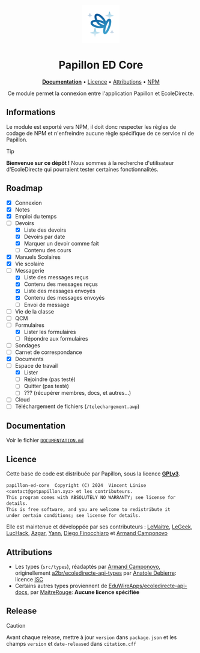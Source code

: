 <div align="center">
<br>
<br>
<img alt="Logo" src=".github/icon.png" width="100" height="100"/>

# Papillon ED Core

[**Documentation**](DOCUMENTATION.md) • [Licence](#licence) • [Attributions](#attributions) • [NPM]()

Ce module permet la connexion entre l'application Papillon et EcoleDirecte.

</div>


## Informations

Le module est exporté vers NPM, il doit donc respecter les règles de codage de NPM et n'enfreindre aucune règle spécifique de ce service ni de Papillon.

> [!TIP]
> **Bienvenue sur ce dépôt !** 
> Nous sommes à la recherche d'utilisateur d'EcoleDirecte qui pourraient tester certaines fonctionnalités.

## Roadmap
- [x] Connexion
- [x] Notes
- [x] Emploi du temps
- [ ] Devoirs
  - [x] Liste des devoirs
  - [x] Devoirs par date
  - [x] Marquer un devoir comme fait
  - [ ] Contenu des cours
- [x] Manuels Scolaires
- [x] Vie scolaire 
- [ ] Messagerie
  - [x] Liste des messages reçus
  - [x] Contenu des messages reçus
  - [x] Liste des messages envoyés
  - [x] Contenu des messages envoyés
  - [ ] Envoi de message
- [ ] Vie de la classe
- [ ] QCM
- [ ] Formulaires
  - [x] Lister les formulaires
  - [ ] Répondre aux formulaires
- [ ] Sondages
- [ ] Carnet de correspondance
- [x] Documents
- [ ] Espace de travail
  - [x] Lister 
  - [ ] Rejoindre (pas testé) 
  - [ ] Quitter (pas testé)
  - [ ] ??? (récupérer membres, docs, et autres...)
- [ ] Cloud
- [ ] Téléchargement de fichiers (`/telechargement.awp`)

## Documentation
Voir le fichier [`DOCUMENTATION.md`](DOCUMENTATION.md)

## Licence

Cette base de code est distribuée par Papillon, sous la licence [**GPLv3**](LICENSE).

```text
papillon-ed-core  Copyright (C) 2024  Vincent Linise <contact@getpapillon.xyz> et les contributeurs.
This program comes with ABSOLUTELY NO WARRANTY; see license for details.
This is free software, and you are welcome to redistribute it
under certain conditions; see license for details.
```

Elle est maintenue et développée par ses contributeurs : [LeMaitre](https://github.com/LeMaitre4523), [LeGeek](https://github.com/LeGeek01), [LucHack](https://github.com/lucas-luchack), [Azgar](https://github.com/azgaresncf), [Yann](https://github.com/yannouuuu), [Diego Finocchiaro](https://github.com/diegofino15) et  [Armand Camponovo](https://github.com/camarm-dev)

## Attributions

- Les types (`src/types`), réadaptés par [Armand Camponovo](https://github.com/camarm-dev/ecoledirecte-api-types), originellement [a2br/ecoledirecte-api-types](https://github.com/a2br/ecoledirecte-api-types) par [Anatole Debierre](https://github.com/a2br): licence [ISC](https://github.com/camarm-dev/ecoledirecte-api-types/blob/main/LICENSE)
- Certains autres types proviennent de [EduWireApps/ecoledirecte-api-docs](https://github.com/EduWireApps/ecoledirecte-api-docs), par [MaitreRouge](https://github.com/MaitreRouge): **Aucune licence spécifiée**

## Release

> [!CAUTION]
> Avant chaque release, mettre à jour `version` dans `package.json` et les champs `version` et `date-released` dans `citation.cff`
